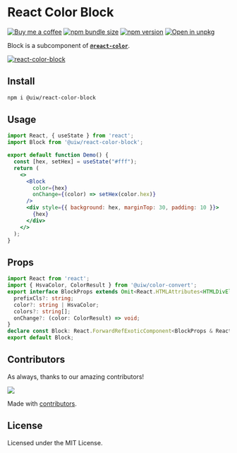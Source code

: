 React Color Block
===

[![Buy me a coffee](https://img.shields.io/badge/Buy%20me%20a%20coffee-048754?logo=buymeacoffee)](https://jaywcjlove.github.io/#/sponsor)
[![npm bundle size](https://img.shields.io/bundlephobia/minzip/@uiw/react-color-block)](https://bundlephobia.com/package/@uiw/react-color-block) [![npm version](https://img.shields.io/npm/v/@uiw/react-color-block.svg)](https://www.npmjs.com/package/@uiw/react-color-block) [![Open in unpkg](https://img.shields.io/badge/Open%20in-unpkg-blue)](https://uiwjs.github.io/npm-unpkg/#/pkg/@uiw/react-color-block/file/README.md)

Block is a subcomponent of [**`@react-color`**](https://uiwjs.github.io/react-color).

<!--rehype:ignore:start-->
[![react-color-block](https://user-images.githubusercontent.com/1680273/125902022-0b18f481-2931-441e-b854-79b924b6c190.png)](https://uiwjs.github.io/react-color/#/block)
<!--rehype:ignore:end-->

## Install

```bash
npm i @uiw/react-color-block
```

## Usage

```jsx mdx:preview
import React, { useState } from 'react';
import Block from '@uiw/react-color-block';

export default function Demo() {
  const [hex, setHex] = useState("#fff");
  return (
    <>
      <Block
        color={hex}
        onChange={(color) => setHex(color.hex)}
      />
      <div style={{ background: hex, marginTop: 30, padding: 10 }}>
        {hex}
      </div>
    </>
  );
}
```

## Props

```ts
import React from 'react';
import { HsvaColor, ColorResult } from '@uiw/color-convert';
export interface BlockProps extends Omit<React.HTMLAttributes<HTMLDivElement>, 'onChange' | 'color'> {
  prefixCls?: string;
  color?: string | HsvaColor;
  colors?: string[];
  onChange?: (color: ColorResult) => void;
}
declare const Block: React.ForwardRefExoticComponent<BlockProps & React.RefAttributes<HTMLDivElement>>;
export default Block;
```

<!--footer-dividing-->

## Contributors

As always, thanks to our amazing contributors!

<a href="https://uiwjs.github.io/react-color/graphs/contributors">
  <img src="https://uiwjs.github.io/react-color/coverage/CONTRIBUTORS.svg" />
</a>

Made with [contributors](https://github.com/jaywcjlove/github-action-contributors).

## License

Licensed under the MIT License.
